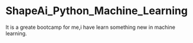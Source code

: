 # ShapeAi_Python_Machine_Learning
It is a greate bootcamp for me,i have learn something new  in machine learning.
